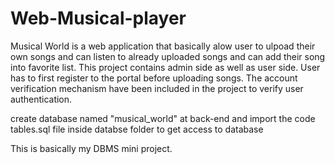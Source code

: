# Web-Musical-player
Musical World is a web application that basically alow user to ulpoad their own songs and can listen to already uploaded songs and can add their song into favorite list. This project contains admin side as well as user side. User has to first register to the portal before uploading songs. The account verification mechanism have been included in the project to verify user authentication.

create database named "musical_world" at back-end and import the code tables.sql file inside databse folder to get access to database

This is basically my DBMS mini project.


